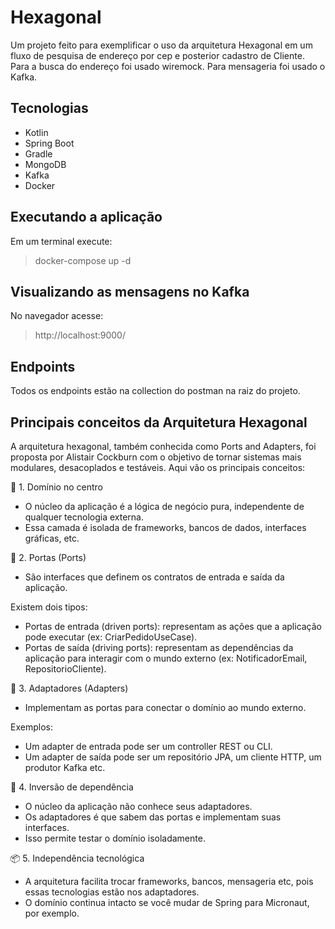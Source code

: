 # Hexagonal
Um projeto feito para exemplificar o uso da arquitetura Hexagonal em um fluxo de pesquisa de endereço por cep e posterior cadastro de Cliente.
Para a busca do endereço foi usado wiremock. Para mensageria foi usado o Kafka.

## Tecnologias

- Kotlin
- Spring Boot
- Gradle
- MongoDB
- Kafka
- Docker

## Executando a aplicação

Em um terminal execute:
> docker-compose up -d

## Visualizando as mensagens no Kafka
No navegador acesse:
> http://localhost:9000/

## Endpoints
Todos os endpoints estão na collection do postman na raiz do projeto.

## Principais conceitos da Arquitetura Hexagonal
A arquitetura hexagonal, também conhecida como Ports and Adapters, foi proposta por Alistair Cockburn com o objetivo de tornar sistemas mais modulares, desacoplados e testáveis. Aqui vão os principais conceitos:

🧩 1. Domínio no centro
* O núcleo da aplicação é a lógica de negócio pura, independente de qualquer tecnologia externa.
* Essa camada é isolada de frameworks, bancos de dados, interfaces gráficas, etc.

🔌 2. Portas (Ports)
* São interfaces que definem os contratos de entrada e saída da aplicação.

Existem dois tipos:
* Portas de entrada (driven ports): representam as ações que a aplicação pode executar (ex: CriarPedidoUseCase).
* Portas de saída (driving ports): representam as dependências da aplicação para interagir com o mundo externo (ex: NotificadorEmail, RepositorioCliente).

🔄 3. Adaptadores (Adapters)
* Implementam as portas para conectar o domínio ao mundo externo.

Exemplos:
* Um adapter de entrada pode ser um controller REST ou CLI.
* Um adapter de saída pode ser um repositório JPA, um cliente HTTP, um produtor Kafka etc.

🧠 4. Inversão de dependência
* O núcleo da aplicação não conhece seus adaptadores.
* Os adaptadores é que sabem das portas e implementam suas interfaces.
* Isso permite testar o domínio isoladamente.

📦 5. Independência tecnológica
* A arquitetura facilita trocar frameworks, bancos, mensageria etc, pois essas tecnologias estão nos adaptadores.
* O domínio continua intacto se você mudar de Spring para Micronaut, por exemplo.
